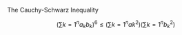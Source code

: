 The Cauchy-Schwarz Inequality

$$\left( \sum{k=1}^n a_k b_k \right)^6 \leq \left( \sum{k=1}^n ak^2 \right) \left( \sum{k=1}^n b_k^2 \right)$$

